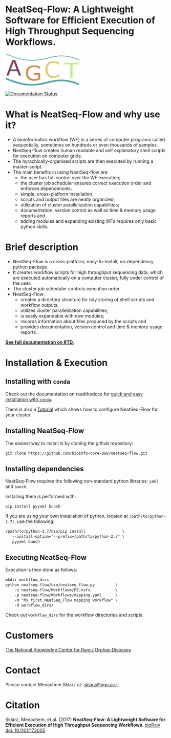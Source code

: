 # **NeatSeq-Flow**: A Lightweight Software for Efficient Execution of High Throughput Sequencing Workflows.
![NeatSeq-Flow Logo](doc/source/figs/logo_Hor_small.png "NeatSeq-Flow")


[![Documentation Status](https://readthedocs.org/projects/neatseq-flow/badge/?version=latest)](http://neatseq-flow.readthedocs.io/en/latest/?badge=latest)


# What is NeatSeq-Flow and why use it?

* A bioinformatics workflow (WF) is a series of computer programs called sequentially, sometimes on hundreds or even thousands of samples.
* NeatSeq-flow creates human readable and self explanatory shell scripts for execution on computer grids. 
* The hyrachically-organised scripts are then executed by running a master-script.
* The main benefits in using NeatSeq-flow are:
	* the user has full control over the WF execution;
	* the cluster job scheduler ensures correct execution order and enforces dependencies;
	* simple, cross-platform installation; 
	* scripts and output files are neatly organized;
	* utilization of cluster parallelization capabilities;
	* documentation, version control as well as time & memory usage reports and 
	* adding modules and expanding existing WFs requires only basic python skills.


# Brief description

* NeatSeq-Flow is a cross-platform, easy-to-install, no-dependency python package.
* It creates workflow scripts for high throughput sequencing data, which are executed automatically on a computer cluster, fully under control of the user.
* The cluster job scheduler controls execution order.
* NeatSeq-Flow:
	* creates a directory structure for tidy storing of shell scripts and workflow outputs;
	* utilizes cluster parallelization capabilities;
	* is easily expandable with new modules;
	* records information about files produced by the scripts and
	* provides documentation, version control and time & memory usage reports.



**[See full documentation on RTD.](http://NeatSeq-Flow.readthedocs.io/en/latest/)**

# Installation & Execution

## Installing with `conda`

Check out the documentation on readthedocs for [quick and easy installation with `conda`](http://neatseq-flow.readthedocs.io/en/latest/00.getting_started.html#install-and-execute-with-conda). 

There is also a [Tutorial](http://neatseq-flow.readthedocs.io/en/latest/Example_WF.html) which shows how to configure NeatSeq-Flow for your cluster.

## Installing NeatSeq-Flow

The easiest way to install is by cloning the github repository:

	git clone https://github.com/bioinfo-core-BGU/neatseq-flow.git

## Installing dependencies

NeatSeq-Flow requires the following non-standard python libraries: `yaml` and `bunch`. 

Installing them is performed with:

	pip install pyyaml bunch

If you are using your own installation of python, located at `/path/to/python-2.7/`, use the following:

	/path/to/python-2.7/bin/pip install                \
       --install-option="--prefix=/path/to/python-2.7" \
       pyyaml bunch
 
## Executing NeatSeq-Flow

Execution is then done as follows:

	mkdir workflow_dirs
	python neatseq-flow/bin/neatseq_flow.py         \
		-s neatseq-flow/Workflows/PE.nsfs           \
		-p neatseq-flow/Workflows/mapping.yaml      \
		-m "My first NeatSeq_Flow mapping workflow" \
		-d workflow_dirs/

Check out `workflow_dirs` for the workflow directories and scripts.

# Customers

[The National Knowledge Center for Rare / Orphan Diseases](http://in.bgu.ac.il/en/rod/Pages/default.aspx)

# Contact

Please contact Menachem Sklarz at: [sklarz@bgu.ac.il](mailto:sklarz@bgu.ac.il)

# Citation

Sklarz, Menachem, et al. (2017) **NeatSeq-Flow: A Lightweight Software for Efficient Execution of High Throughput Sequencing Workflows**. [bioRxiv doi: 10.1101/173005](http://www.biorxiv.org/content/early/2017/08/08/173005)

